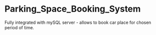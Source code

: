 # Parking_Space_Booking_System
Fully integrated with mySQL server - allows to book car place for chosen period of time.
